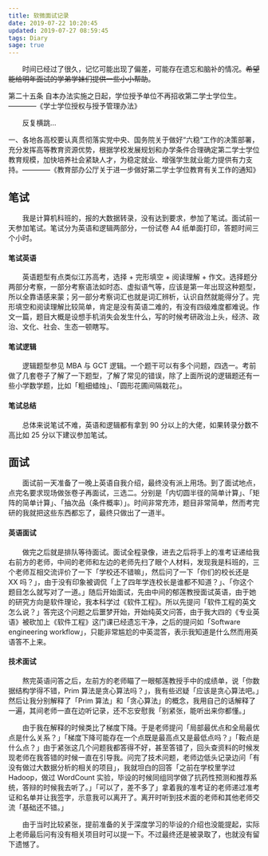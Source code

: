 ```yaml
---
title: 软微面试记录
date: 2019-07-22 10:20:45
updated: 2019-07-27 08:59:45
tags: Diary
sage: true
---
```

　　时间已经过了很久，记忆可能出现了偏差，可能存在遗忘和脑补的情况。~~希望能给明年面试的学弟学妹们提供一些小小帮助~~。
<!-- more --> 
<div class="tip">
第二十五条 自本办法实施之日起，学位授予单位不再招收第二学士学位生。————《学士学位授权与授予管理办法》
</div>

　　反复横跳...

<div class="tip">
一、各地各高校要认真贯彻落实党中央、国务院关于做好“六稳”工作的决策部署，充分发挥高等教育资源优势，根据学校发展规划和办学条件合理确定第二学士学位教育规模，加快培养社会紧缺人才，为稳定就业、增强学生就业能力提供有力支持。————《教育部办公厅关于进一步做好第二学士学位教育有关工作的通知》
</div>

笔试
---
　　我是计算机科班的，报的大数据转录，没有达到要求，参加了笔试。面试前一天参加笔试。笔试分为英语和逻辑两部分，一份试卷 A4 纸单面打印，答题时间三个小时。

#### 笔试英语
　　英语题型有点类似江苏高考，选择 + 完形填空 + 阅读理解 + 作文。选择题分两部分考察，一部分考察语法如时态、虚拟语气等，应该是第一年出现这种题型，所以全靠语感来蒙；另一部分考察词汇也就是词汇辨析，认识自然就能得分了。完形填空和阅读理解比较简单，肯定是没有英语二难的，有没有四级难度都难说。作文一篇，题目大概是设想手机消失会发生什么，写的时候考研政治上头，经济、政治、文化、社会、生态一顿瞎写。

#### 笔试逻辑
　　逻辑题型参见 MBA 与 GCT 逻辑。一个题干可以有多个问题，四选一。考前做了几套卷子了解了一下题型，了解了常见的错误，除了上面所说的逻辑题还有一些小学数学题，比如「粗细蜡烛」、「圆形花圃间隔栽花」。

#### 笔试总结
　　总体来说笔试不难，英语和逻辑都有拿到 90 分以上的大佬，如果转录分数不高比如 25 分以下建议参加笔试。

面试
---
　　面试前一天准备了一晚上英语自我介绍，最终没有派上用场。到了面试地点，点完名要求现场做张卷子再面试，三选二。分别是「内切圆半径的简单计算」、「矩阵的简单计算」、「抽次品（条件概率）」。时间非常充沛，题目非常简单，然而考完研的我就把这些东西都忘了，最终只做出了一道半。
#### 英语面试
　　做完之后就是排队等待面试。面试全程录像，进去之后将手上的准考证递给我右前方的老师，中间的老师和左边的老师先扫了眼个人材料，发现我是科班的，三个老师互相交流评价了一下「学校还不错嘛」，然后问了一下「你们的校长还是 XX 吗？」，由于没有印象被调侃「上了四年学连校长是谁都不知道？」、「你这个题目怎么就写对了一道。」随后开始面试，先由中间的郁莲教授面试英语，由于她的研究方向是软件理论，我本科学过《软件工程》。所以先提问「软件工程的英文怎么说？」答完这个问题之后噩梦开始，开始纯英文问答，由于我大四的《专业英语》被砍加上《软件工程》这门课已经遗忘干净，之后的提问如「Software engineering workflow」，只能非常尴尬的中英混答，表示我知道是什么然而用英语答不上来。
#### 技术面试
　　熬完英语问答之后，左前方的老师瞄了一眼郁莲教授手中的成绩单，说「你数据结构学得不错，Prim 算法是贪心算法吗？」，我有些迟疑「应该是贪心算法吧。」然后让我分别解释了「Prim 算法」和「贪心算法」的概念，我用自己的话解释了一遍，其间老师一直在边听记录，还不忘安慰我「别紧张，能听出来你都懂。」

　　由于我在解释的时候类比了梯度下降。于是老师提问「局部最优点和全局最优点是什么关系？」「梯度下降可能存在一个点既是最高点又是最低点吗？」「鞍点是什么点？」由于紧张这几个问题我都答得不好，甚至答错了，回头查资料的时候发现老师在我答错的时候一直在引导我。问完了技术问题，老师边低头记录边问「有没有做过大数据分析的相关的项目」，我就坦白的回答「之前在学校里学过 Hadoop，做过 WordCount 实验，毕设的时候同组同学做了抗药性预测和推荐系统，答辩的时候我去听了。」「可以了，差不多了」拿着我的准考证的老师递过准考证和名单并让我签字，示意我可以离开了。离开时听到技术面的老师和其他老师交流「基础还不错。」

　　由于当时比较紧张，提前准备的关于深度学习的毕设的介绍也没能提起，实际上老师最后问有没有相关项目时可以提一下。不过最终还是被录取了，也就没有留下遗憾了。